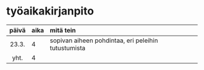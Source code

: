 # työaikakirjanpito

| päivä | aika | mitä tein |
| :----:|:-----| :-----|
| 23.3. | 4    | sopivan aiheen pohdintaa, eri peleihin tutustumista |
| yht.  | 4    | |
